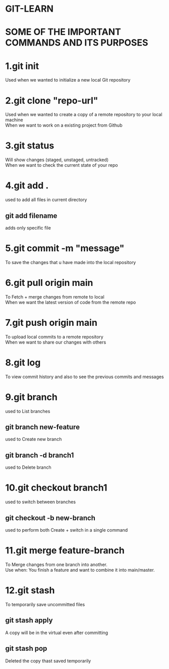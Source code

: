 # GIT-LEARN
  SOME OF THE IMPORTANT COMMANDS AND ITS PURPOSES
=====================================================================================

<h1>1.git init</h1>
  Used when we wanted to initialize a new local Git repository
<h1>2.git clone "repo-url" </h1>
  Used when we wanted to create a copy of a remote repository to your local machine<br>
  When we want to work on a existing project from Github
<h1>3.git status</h1>
  Will show changes (staged, unstaged, untracked)<br>
  When we want to check the current state of your repo
<h1>4.git add .</h1>
    used to add all files in current directory
<h2>git add filename</h2>
    adds only specific file
<h1>5.git commit -m "message"</h1>
  To save the changes that u have made into the local repository
<h1>6.git pull origin main</h1>
  To Fetch + merge changes from remote to local<br>
  When we want the latest version of code from the remote repo
<h1>7.git push origin main</h1>
  To upload local commits to a remote repository<br>
  When we want to share our changes with others
<h1>8.git log</h1>
   To view commit history and also to see the previous commits and messages
<h1>9.git branch </h1>used to List branches
  <h2>git branch new-feature</h2>used to Create new branch<br>
  <h2>git branch -d branch1</h2>used to Delete branch
<h1>10.git checkout branch1 </h1>
  used to switch between branches
  <h2>git checkout -b new-branch</h2>used to perform both Create + switch in a single command
<h1>11.git merge feature-branch</h1>
  To Merge changes from one branch into another.<br>
  Use when: You finish a feature and want to combine it into main/master.
<h1>12.git stash</h1>To temporarily save uncommitted files<br>
  <h2>git stash apply</h2>A copy will be in the virtual even after committing<br>
  <h2>git stash pop</h2>Deleted the copy thast saved temporarily

